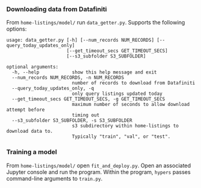 ### Downloading data from Datafiniti

From `home-listings/model/` run `data_getter.py`. Supports the following options:
```
usage: data_getter.py [-h] [--num_records NUM_RECORDS] [--query_today_updates_only]
                      [--get_timeout_secs GET_TIMEOUT_SECS]
                      [--s3_subfolder S3_SUBFOLDER]

optional arguments:
  -h, --help            show this help message and exit
  --num_records NUM_RECORDS, -n NUM_RECORDS
                        number of records to download from Datafiniti
  --query_today_updates_only, -q
                        only query listings updated today
  --get_timeout_secs GET_TIMEOUT_SECS, -g GET_TIMEOUT_SECS
                        maximum number of seconds to allow download attempt before
                        timing out
  --s3_subfolder S3_SUBFOLDER, -s S3_SUBFOLDER
                        s3 subdirectory within home-listings to download data to.
                        Typically "train", "val", or "test".
```

### Training a model

From `home-listings/model/` open `fit_and_deploy.py`. Open an associated Jupyter console and run the program. Within the program, `hypers` passes command-line arguments to `train.py`.
